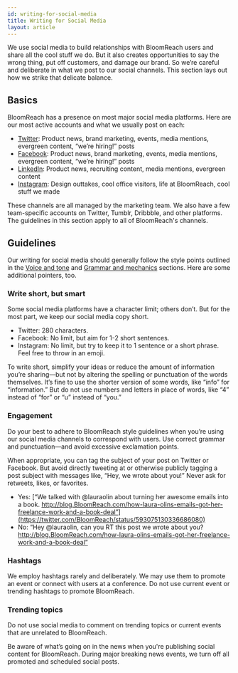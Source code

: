 ```yaml
---
id: writing-for-social-media
title: Writing for Social Media
layout: article
---
```


We use social media to build relationships with BloomReach users and share all the cool stuff we do. But it also creates opportunities to say the wrong thing, put off customers, and damage our brand. So we’re careful and deliberate in what we post to our social channels. This section lays out how we strike that delicate balance.

## Basics

BloomReach has a presence on most major social media platforms. Here are our most active accounts and what we usually post on each:

- [Twitter](http://twitter.com/BloomReach): Product news, brand marketing, events, media mentions, evergreen content, “we’re hiring!” posts
- [Facebook](http://facebook.com/BloomReach): Product news, brand marketing, events, media mentions, evergreen content,  “we’re hiring!” posts
- [LinkedIn](http://linkedin.com/company/BloomReach): Product news, recruiting content, media mentions, evergreen content
- [Instagram](http://instagram.com/BloomReach): Design outtakes, cool office visitors, life at BloomReach, cool stuff we made

These channels are all managed by the marketing team. We also have a few team-specific accounts on Twitter, Tumblr, Dribbble, and other platforms. The guidelines in this section apply to all of BloomReach's channels.

## Guidelines

Our writing for social media should generally follow the style points outlined in the [Voice and tone](/02-voice-and-tone.html.md) and [Grammar and mechanics](/04-grammar-and-mechanics.html.md) sections. Here are some additional pointers, too.

### Write short, but smart

Some social media platforms have a character limit; others don’t. But for the most part, we keep our social media copy short.

- Twitter: 280 characters.
- Facebook: No limit, but aim for 1-2 short sentences.
- Instagram: No limit, but try to keep it to 1 sentence or a short phrase. Feel free to throw in an emoji.

To write short, simplify your ideas or reduce the amount of information you’re sharing—but not by altering the spelling or punctuation of the words themselves. It’s fine to use the shorter version of some words, like “info” for “information.” But do not use numbers and letters in place of words, like “4” instead of “for” or “u” instead of “you.”

### Engagement

Do your best to adhere to BloomReach style guidelines when you’re using our social media channels to correspond with users. Use correct grammar and punctuation—and avoid excessive exclamation points.

When appropriate, you can tag the subject of your post on Twitter or Facebook. But avoid directly tweeting at or otherwise publicly tagging a post subject with messages like, “Hey, we wrote about you!” Never ask for retweets, likes, or favorites.

- Yes: [“We talked with @lauraolin about turning her awesome emails into a book. http://blog.BloomReach.com/how-laura-olins-emails-got-her-freelance-work-and-a-book-deal”](https://twitter.com/BloomReach/status/593075130336686080)
- No: “Hey @lauraolin, can you RT this post we wrote about you? http://blog.BloomReach.com/how-laura-olins-emails-got-her-freelance-work-and-a-book-deal”

### Hashtags

We employ hashtags rarely and deliberately. We may use them to promote an event or connect with users at a conference. Do not use current event or trending hashtags to promote BloomReach.

### Trending topics

Do not use social media to comment on trending topics or current events that are unrelated to BloomReach.

Be aware of what’s going on in the news when you're publishing social content for BloomReach. During major breaking news events, we turn off all promoted and scheduled social posts.
